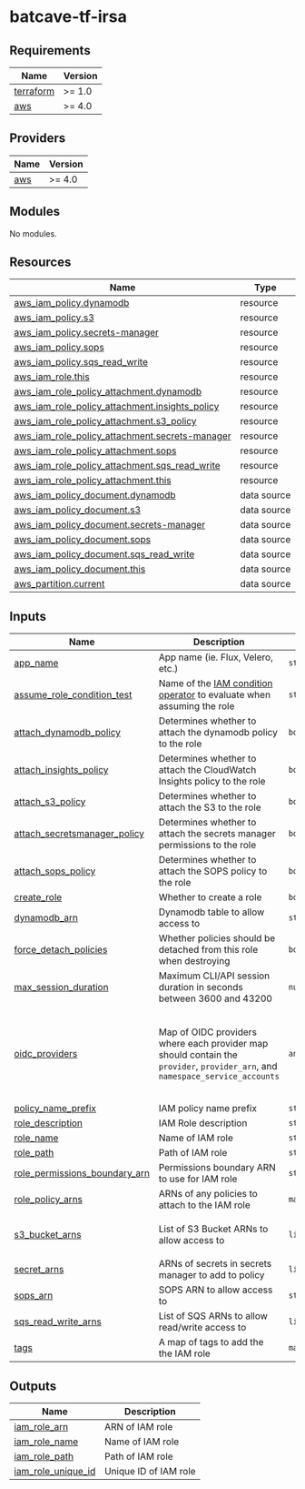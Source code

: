 # batcave-tf-irsa

<!-- BEGINNING OF PRE-COMMIT-TERRAFORM DOCS HOOK -->
## Requirements

| Name | Version |
|------|---------|
| <a name="requirement_terraform"></a> [terraform](#requirement\_terraform) | >= 1.0 |
| <a name="requirement_aws"></a> [aws](#requirement\_aws) | >= 4.0 |

## Providers

| Name | Version |
|------|---------|
| <a name="provider_aws"></a> [aws](#provider\_aws) | >= 4.0 |

## Modules

No modules.

## Resources

| Name | Type |
|------|------|
| [aws_iam_policy.dynamodb](https://registry.terraform.io/providers/hashicorp/aws/latest/docs/resources/iam_policy) | resource |
| [aws_iam_policy.s3](https://registry.terraform.io/providers/hashicorp/aws/latest/docs/resources/iam_policy) | resource |
| [aws_iam_policy.secrets-manager](https://registry.terraform.io/providers/hashicorp/aws/latest/docs/resources/iam_policy) | resource |
| [aws_iam_policy.sops](https://registry.terraform.io/providers/hashicorp/aws/latest/docs/resources/iam_policy) | resource |
| [aws_iam_policy.sqs_read_write](https://registry.terraform.io/providers/hashicorp/aws/latest/docs/resources/iam_policy) | resource |
| [aws_iam_role.this](https://registry.terraform.io/providers/hashicorp/aws/latest/docs/resources/iam_role) | resource |
| [aws_iam_role_policy_attachment.dynamodb](https://registry.terraform.io/providers/hashicorp/aws/latest/docs/resources/iam_role_policy_attachment) | resource |
| [aws_iam_role_policy_attachment.insights_policy](https://registry.terraform.io/providers/hashicorp/aws/latest/docs/resources/iam_role_policy_attachment) | resource |
| [aws_iam_role_policy_attachment.s3_policy](https://registry.terraform.io/providers/hashicorp/aws/latest/docs/resources/iam_role_policy_attachment) | resource |
| [aws_iam_role_policy_attachment.secrets-manager](https://registry.terraform.io/providers/hashicorp/aws/latest/docs/resources/iam_role_policy_attachment) | resource |
| [aws_iam_role_policy_attachment.sops](https://registry.terraform.io/providers/hashicorp/aws/latest/docs/resources/iam_role_policy_attachment) | resource |
| [aws_iam_role_policy_attachment.sqs_read_write](https://registry.terraform.io/providers/hashicorp/aws/latest/docs/resources/iam_role_policy_attachment) | resource |
| [aws_iam_role_policy_attachment.this](https://registry.terraform.io/providers/hashicorp/aws/latest/docs/resources/iam_role_policy_attachment) | resource |
| [aws_iam_policy_document.dynamodb](https://registry.terraform.io/providers/hashicorp/aws/latest/docs/data-sources/iam_policy_document) | data source |
| [aws_iam_policy_document.s3](https://registry.terraform.io/providers/hashicorp/aws/latest/docs/data-sources/iam_policy_document) | data source |
| [aws_iam_policy_document.secrets-manager](https://registry.terraform.io/providers/hashicorp/aws/latest/docs/data-sources/iam_policy_document) | data source |
| [aws_iam_policy_document.sops](https://registry.terraform.io/providers/hashicorp/aws/latest/docs/data-sources/iam_policy_document) | data source |
| [aws_iam_policy_document.sqs_read_write](https://registry.terraform.io/providers/hashicorp/aws/latest/docs/data-sources/iam_policy_document) | data source |
| [aws_iam_policy_document.this](https://registry.terraform.io/providers/hashicorp/aws/latest/docs/data-sources/iam_policy_document) | data source |
| [aws_partition.current](https://registry.terraform.io/providers/hashicorp/aws/latest/docs/data-sources/partition) | data source |

## Inputs

| Name | Description | Type | Default | Required |
|------|-------------|------|---------|:--------:|
| <a name="input_app_name"></a> [app\_name](#input\_app\_name) | App name (ie. Flux, Velero, etc.) | `string` | `""` | no |
| <a name="input_assume_role_condition_test"></a> [assume\_role\_condition\_test](#input\_assume\_role\_condition\_test) | Name of the [IAM condition operator](https://docs.aws.amazon.com/IAM/latest/UserGuide/reference_policies_elements_condition_operators.html) to evaluate when assuming the role | `string` | `"StringEquals"` | no |
| <a name="input_attach_dynamodb_policy"></a> [attach\_dynamodb\_policy](#input\_attach\_dynamodb\_policy) | Determines whether to attach the dynamodb policy to the role | `bool` | `false` | no |
| <a name="input_attach_insights_policy"></a> [attach\_insights\_policy](#input\_attach\_insights\_policy) | Determines whether to attach the CloudWatch Insights policy to the role | `bool` | `false` | no |
| <a name="input_attach_s3_policy"></a> [attach\_s3\_policy](#input\_attach\_s3\_policy) | Determines whether to attach the S3 to the role | `bool` | `false` | no |
| <a name="input_attach_secretsmanager_policy"></a> [attach\_secretsmanager\_policy](#input\_attach\_secretsmanager\_policy) | Determines whether to attach the secrets manager permissions to the role | `bool` | `false` | no |
| <a name="input_attach_sops_policy"></a> [attach\_sops\_policy](#input\_attach\_sops\_policy) | Determines whether to attach the SOPS policy to the role | `bool` | `false` | no |
| <a name="input_create_role"></a> [create\_role](#input\_create\_role) | Whether to create a role | `bool` | `true` | no |
| <a name="input_dynamodb_arn"></a> [dynamodb\_arn](#input\_dynamodb\_arn) | Dynamodb table to allow access to | `string` | `""` | no |
| <a name="input_force_detach_policies"></a> [force\_detach\_policies](#input\_force\_detach\_policies) | Whether policies should be detached from this role when destroying | `bool` | `true` | no |
| <a name="input_max_session_duration"></a> [max\_session\_duration](#input\_max\_session\_duration) | Maximum CLI/API session duration in seconds between 3600 and 43200 | `number` | `null` | no |
| <a name="input_oidc_providers"></a> [oidc\_providers](#input\_oidc\_providers) | Map of OIDC providers where each provider map should contain the `provider`, `provider_arn`, and `namespace_service_accounts` | `any` | <pre>{<br>  "one": {<br>    "namespace_service_accounts": [<br>      "default:default"<br>    ],<br>    "provider_arn": ""<br>  }<br>}</pre> | no |
| <a name="input_policy_name_prefix"></a> [policy\_name\_prefix](#input\_policy\_name\_prefix) | IAM policy name prefix | `string` | `"AmazonEKS_"` | no |
| <a name="input_role_description"></a> [role\_description](#input\_role\_description) | IAM Role description | `string` | `null` | no |
| <a name="input_role_name"></a> [role\_name](#input\_role\_name) | Name of IAM role | `string` | `"vpc-cni"` | no |
| <a name="input_role_path"></a> [role\_path](#input\_role\_path) | Path of IAM role | `string` | `"/delegatedadmin/developer/"` | no |
| <a name="input_role_permissions_boundary_arn"></a> [role\_permissions\_boundary\_arn](#input\_role\_permissions\_boundary\_arn) | Permissions boundary ARN to use for IAM role | `string` | `"arn:aws:iam::373346310182:policy/cms-cloud-admin/developer-boundary-policy"` | no |
| <a name="input_role_policy_arns"></a> [role\_policy\_arns](#input\_role\_policy\_arns) | ARNs of any policies to attach to the IAM role | `map(string)` | `{}` | no |
| <a name="input_s3_bucket_arns"></a> [s3\_bucket\_arns](#input\_s3\_bucket\_arns) | List of S3 Bucket ARNs to allow access to | `list(string)` | <pre>[<br>  ""<br>]</pre> | no |
| <a name="input_secret_arns"></a> [secret\_arns](#input\_secret\_arns) | ARNs of secrets in secrets manager to add to policy | `list(string)` | `[]` | no |
| <a name="input_sops_arn"></a> [sops\_arn](#input\_sops\_arn) | SOPS ARN to allow access to | `string` | `""` | no |
| <a name="input_sqs_read_write_arns"></a> [sqs\_read\_write\_arns](#input\_sqs\_read\_write\_arns) | List of SQS ARNs to allow read/write access to | `list(string)` | `[]` | no |
| <a name="input_tags"></a> [tags](#input\_tags) | A map of tags to add the the IAM role | `map(any)` | `{}` | no |

## Outputs

| Name | Description |
|------|-------------|
| <a name="output_iam_role_arn"></a> [iam\_role\_arn](#output\_iam\_role\_arn) | ARN of IAM role |
| <a name="output_iam_role_name"></a> [iam\_role\_name](#output\_iam\_role\_name) | Name of IAM role |
| <a name="output_iam_role_path"></a> [iam\_role\_path](#output\_iam\_role\_path) | Path of IAM role |
| <a name="output_iam_role_unique_id"></a> [iam\_role\_unique\_id](#output\_iam\_role\_unique\_id) | Unique ID of IAM role |
<!-- END OF PRE-COMMIT-TERRAFORM DOCS HOOK -->

